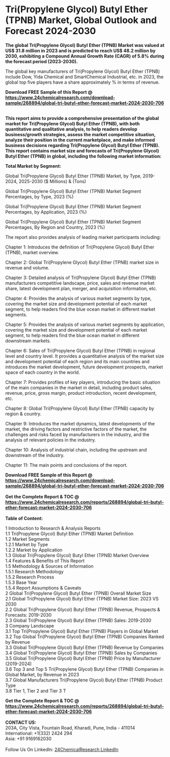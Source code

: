 <h1>Tri(Propylene Glycol) Butyl Ether (TPNB) Market, Global Outlook and Forecast 2024-2030</h1><p><strong>The global Tri(Propylene Glycol) Butyl Ether (TPNB) Market was valued at US$ 31.8 million in 2023 and is predicted to reach US$ 48.2 million by 2030, exhibiting a Compound Annual Growth Rate (CAGR) of 5.8% during the forecast period (2023-2030).</strong></p><p>
</p><p>The global key manufacturers of Tri(Propylene Glycol) Butyl Ether (TPNB) include Dow, Yida Chemical and SmartChemical Industrial, etc. in 2023, the global top five players have a share approximately % in terms of revenue.</p><div><b>Download FREE Sample of this Report @ 
            <a href="https://www.24chemicalresearch.com/download-sample/268894/global-tri-butyl-ether-forecast-market-2024-2030-706">
            https://www.24chemicalresearch.com/download-sample/268894/global-tri-butyl-ether-forecast-market-2024-2030-706</a></b></div><br><p>
<strong>This report aims to provide a comprehensive presentation of the global market for Tri(Propylene Glycol) Butyl Ether (TPNB), with both quantitative and qualitative analysis, to help readers develop business/growth strategies, assess the market competitive situation, analyze their position in the current marketplace, and make informed business decisions regarding Tri(Propylene Glycol) Butyl Ether (TPNB). This report contains market size and forecasts of Tri(Propylene Glycol) Butyl Ether (TPNB) in global, including the following market information:</strong></p><p>
</p><p>
<strong>Total Market by Segment:</strong></p><p>
Global Tri(Propylene Glycol) Butyl Ether (TPNB) Market, by Type, 2019-2024, 2025-2030 ($ Millions) &amp; (Tons)</p><p>
Global Tri(Propylene Glycol) Butyl Ether (TPNB) Market Segment Percentages, by Type, 2023 (%)</p><p>
</p><p>
Global Tri(Propylene Glycol) Butyl Ether (TPNB) Market Segment Percentages, by Application, 2023 (%)</p><p>
</p><p>
Global Tri(Propylene Glycol) Butyl Ether (TPNB) Market Segment Percentages, By Region and Country, 2023 (%)</p><p>
</p><p>
The report also provides analysis of leading market participants including:</p><p>
</p><p>
</p><p>
Chapter 1: Introduces the definition of Tri(Propylene Glycol) Butyl Ether (TPNB), market overview.</p><p>
Chapter 2: Global Tri(Propylene Glycol) Butyl Ether (TPNB) market size in revenue and volume.</p><p>
Chapter 3: Detailed analysis of Tri(Propylene Glycol) Butyl Ether (TPNB) manufacturers competitive landscape, price, sales and revenue market share, latest development plan, merger, and acquisition information, etc.</p><p>
Chapter 4: Provides the analysis of various market segments by type, covering the market size and development potential of each market segment, to help readers find the blue ocean market in different market segments.</p><p>
Chapter 5: Provides the analysis of various market segments by application, covering the market size and development potential of each market segment, to help readers find the blue ocean market in different downstream markets.</p><p>
Chapter 6: Sales of Tri(Propylene Glycol) Butyl Ether (TPNB) in regional level and country level. It provides a quantitative analysis of the market size and development potential of each region and its main countries and introduces the market development, future development prospects, market space of each country in the world.</p><p>
Chapter 7: Provides profiles of key players, introducing the basic situation of the main companies in the market in detail, including product sales, revenue, price, gross margin, product introduction, recent development, etc.</p><p>
Chapter 8: Global Tri(Propylene Glycol) Butyl Ether (TPNB) capacity by region &amp; country.</p><p>
Chapter 9: Introduces the market dynamics, latest developments of the market, the driving factors and restrictive factors of the market, the challenges and risks faced by manufacturers in the industry, and the analysis of relevant policies in the industry.</p><p>
Chapter 10: Analysis of industrial chain, including the upstream and downstream of the industry.</p><p>
Chapter 11: The main points and conclusions of the report.</p><div><b>Download FREE Sample of this Report @ 
            <a href="https://www.24chemicalresearch.com/download-sample/268894/global-tri-butyl-ether-forecast-market-2024-2030-706">
            https://www.24chemicalresearch.com/download-sample/268894/global-tri-butyl-ether-forecast-market-2024-2030-706</a></b></div><br><div><b>Get the Complete Report & TOC @ 
            <a href="https://www.24chemicalresearch.com/reports/268894/global-tri-butyl-ether-forecast-market-2024-2030-706">
            https://www.24chemicalresearch.com/reports/268894/global-tri-butyl-ether-forecast-market-2024-2030-706</a></b></div><br>
            <b>Table of Content:</b><p>1 Introduction to Research & Analysis Reports<br />
    1.1 Tri(Propylene Glycol) Butyl Ether (TPNB) Market Definition<br />
    1.2 Market Segments<br />
        1.2.1 Market by Type<br />
        1.2.2 Market by Application<br />
    1.3 Global Tri(Propylene Glycol) Butyl Ether (TPNB) Market Overview<br />
    1.4 Features & Benefits of This Report<br />
    1.5 Methodology & Sources of Information<br />
        1.5.1 Research Methodology<br />
        1.5.2 Research Process<br />
        1.5.3 Base Year<br />
        1.5.4 Report Assumptions & Caveats<br />
2 Global Tri(Propylene Glycol) Butyl Ether (TPNB) Overall Market Size<br />
    2.1 Global Tri(Propylene Glycol) Butyl Ether (TPNB) Market Size: 2023 VS 2030<br />
    2.2 Global Tri(Propylene Glycol) Butyl Ether (TPNB) Revenue, Prospects & Forecasts: 2019-2030<br />
    2.3 Global Tri(Propylene Glycol) Butyl Ether (TPNB) Sales: 2019-2030<br />
3 Company Landscape<br />
    3.1 Top Tri(Propylene Glycol) Butyl Ether (TPNB) Players in Global Market<br />
    3.2 Top Global Tri(Propylene Glycol) Butyl Ether (TPNB) Companies Ranked by Revenue<br />
    3.3 Global Tri(Propylene Glycol) Butyl Ether (TPNB) Revenue by Companies<br />
    3.4 Global Tri(Propylene Glycol) Butyl Ether (TPNB) Sales by Companies<br />
    3.5 Global Tri(Propylene Glycol) Butyl Ether (TPNB) Price by Manufacturer (2019-2024)<br />
    3.6 Top 3 and Top 5 Tri(Propylene Glycol) Butyl Ether (TPNB) Companies in Global Market, by Revenue in 2023<br />
    3.7 Global Manufacturers Tri(Propylene Glycol) Butyl Ether (TPNB) Product Type<br />
    3.8 Tier 1, Tier 2 and Tier 3 T</p><div><b>Get the Complete Report & TOC @ 
            <a href="https://www.24chemicalresearch.com/reports/268894/global-tri-butyl-ether-forecast-market-2024-2030-706">
            https://www.24chemicalresearch.com/reports/268894/global-tri-butyl-ether-forecast-market-2024-2030-706</a></b></div><br><b>CONTACT US:</b><br>
            203A, City Vista, Fountain Road, Kharadi, Pune, India - 411014<br>
            International: +1(332) 2424 294<br>
            Asia: +91 9169162030 <br><br>
            Follow Us On LinkedIn: <a href="https://www.linkedin.com/company/24chemicalresearch/">24ChemicalResearch LinkedIn</a>